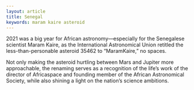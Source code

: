 ```yaml
---
layout: article
title: Senegal
keywords: maram kaire asteroid
---
```


2021 was a big year for African astronomy––especially for the Senegalese scientist Maram Kaire, as the International Astronomical Union retitled the less-than-personable asteroid 35462 to “MaramKaire,” no spaces.

Not only making the asteroid hurtling between Mars and Jupiter more approachable, the renaming serves as a recognition of the life’s work of the director of Africaspace and founding member of the African Astronomical Society, while also shining a light on the nation’s science ambitions.
